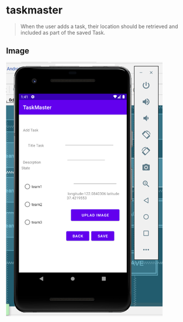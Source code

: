 # taskmaster

> When the user adds a task, their location should be retrieved and included as part of the saved Task.

## Image 
![lab42](screenshots/lab42.png)

